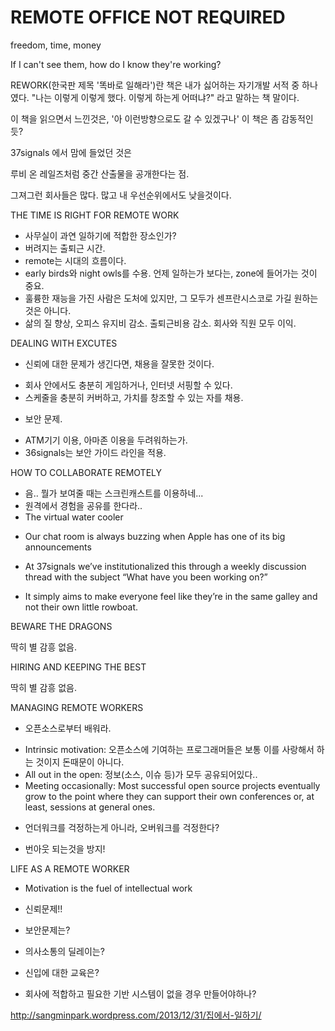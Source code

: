 REMOTE OFFICE NOT REQUIRED
===========================



freedom, time, money


If I can't see them, how do I know they're working?


REWORK(한국판 제목 '똑바로 일해라')란 책은 내가 싫어하는 자기개발 서적 중 하나였다. "나는 이렇게 이렇게 했다. 이렇게 하는게 어떠냐?" 라고 말하는 책 말이다.

이 책을 읽으면서 느낀것은, '아 이런방향으로도 갈 수 있겠구나'
이 책은 좀 감동적인듯?

37signals 에서 맘에 들었던 것은

루비 온 레일즈처럼 중간 산출물을 공개한다는 점. 

그져그런 회사들은 많다. 많고 내 우선순위에서도 낮을것이다.
 
 

THE TIME IS RIGHT FOR REMOTE WORK

* 사무실이 과연 일하기에 적합한 장소인가?
* 버려지는 출퇴근 시간.
* remote는 시대의 흐름이다.
* early birds와 night owls를 수용. 언제 일하는가 보다는, zone에 들어가는 것이 중요.
* 훌륭한 재능을 가진 사람은 도처에 있지만, 그 모두가 센프란시스코로 가길 원하는것은 아니다.
* 삶의 질 향상, 오피스 유지비 감소. 출퇴근비용 감소. 회사와 직원 모두 이익.


DEALING WITH EXCUTES

* 신뢰에 대한 문제가 생긴다면, 채용을 잘못한 것이다.
 - 회사 안에서도 충분히 게임하거나, 인터넷 서핑할 수 있다. 
 - 스케줄을 충분히 커버하고, 가치를 창조할 수 있는 자를 채용.

* 보안 문제.
 - ATM기기 이용, 아마존 이용을 두려워하는가.
 - 36signals는 보안 가이드 라인을 적용.


HOW TO COLLABORATE REMOTELY

* 음.. 뭘가 보여줄 때는 스크린캐스트를 이용하네...
* 원격에서 경험을 공유를 한다라..
* The virtual water cooler
 - Our chat room is always buzzing when Apple has one of its big announcements
* At 37signals we’ve institutionalized this through a weekly discussion thread with the subject “What have you been working on?”
 - It simply aims to make everyone feel like they’re in the same galley and not their own little rowboat.


BEWARE THE DRAGONS

딱히 별 감흥 없음.


HIRING AND KEEPING THE BEST

딱히 별 감흥 없음.


MANAGING REMOTE WORKERS

* 오픈소스로부터 배워라.
 - Intrinsic motivation: 오픈소스에 기여하는 프로그래머들은 보통 이를 사랑해서 하는 것이지 돈때문이 아니다.
 - All out in the open: 정보(소스, 이슈 등)가 모두 공유되어있다..
 - Meeting occasionally: Most successful open source projects eventually grow to the point where they can support their own conferences or, at least, sessions at general ones.

* 언더워크를 걱정하는게 아니라, 오버워크를 걱정한다?
 - 번아웃 되는것을 방지!

 
LIFE AS A REMOTE WORKER

* Motivation is the fuel of intellectual work

 
* 신뢰문제!!
* 보안문제는?
* 의사소통의 딜레이는?
* 신입에 대한 교육은?
* 회사에 적합하고 필요한 기반 시스템이 없을 경우 만들어야하나?

http://sangminpark.wordpress.com/2013/12/31/집에서-일하기/
